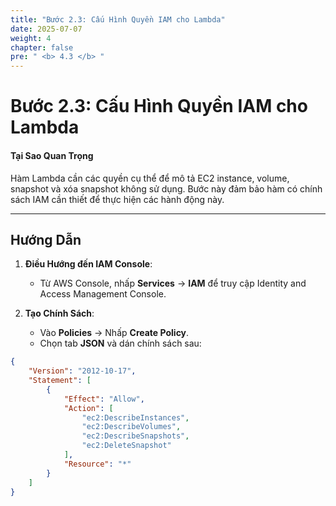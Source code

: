 ```yaml
---
title: "Bước 2.3: Cấu Hình Quyền IAM cho Lambda"
date: 2025-07-07
weight: 4
chapter: false
pre: " <b> 4.3 </b> "
---
```



# Bước 2.3: Cấu Hình Quyền IAM cho Lambda

#### Tại Sao Quan Trọng

Hàm Lambda cần các quyền cụ thể để mô tả EC2 instance, volume, snapshot và xóa snapshot không sử dụng. Bước này đảm bảo hàm có chính sách IAM cần thiết để thực hiện các hành động này.

---

## Hướng Dẫn

1. **Điều Hướng đến IAM Console**:
   - Từ AWS Console, nhấp **Services** → **IAM** để truy cập Identity and Access Management Console.

2. **Tạo Chính Sách**:
   - Vào **Policies** → Nhấp **Create Policy**.
   - Chọn tab **JSON** và dán chính sách sau:

```json
{
    "Version": "2012-10-17",
    "Statement": [
        {
            "Effect": "Allow",
            "Action": [
                "ec2:DescribeInstances",
                "ec2:DescribeVolumes",
                "ec2:DescribeSnapshots",
                "ec2:DeleteSnapshot"
            ],
            "Resource": "*"
        }
    ]
}